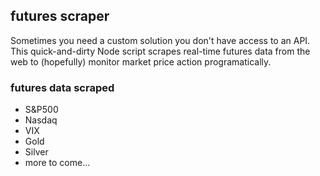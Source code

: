 ## futures scraper

Sometimes you need a custom solution you don't have access to an API. This quick-and-dirty Node script scrapes real-time futures data from the web to (hopefully) monitor market price action programatically.

### futures data scraped

- S&P500
- Nasdaq
- VIX
- Gold
- Silver
- more to come...
